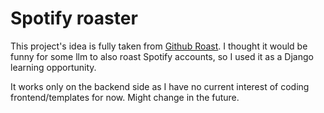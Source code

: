 # Spotify roaster

This project's idea is fully taken from [Github Roast](https://github.com/codenoid/github-roast). 
I thought it would be funny for some llm to also roast Spotify accounts, so I used it as a Django learning opportunity.


It works only on the backend side as I have no current interest of coding frontend/templates for now. Might change in the future.
